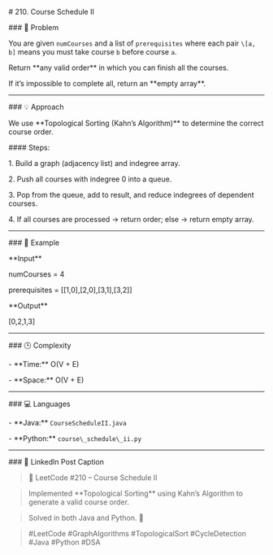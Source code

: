 \# 210. Course Schedule II



\### 🧩 Problem

You are given `numCourses` and a list of `prerequisites` where each pair `\[a, b]` means you must take course `b` before course `a`.  

Return \*\*any valid order\*\* in which you can finish all the courses.  

If it’s impossible to complete all, return an \*\*empty array\*\*.



---



\### 💡 Approach

We use \*\*Topological Sorting (Kahn’s Algorithm)\*\* to determine the correct course order.



\#### Steps:

1\. Build a graph (adjacency list) and indegree array.

2\. Push all courses with indegree 0 into a queue.

3\. Pop from the queue, add to result, and reduce indegrees of dependent courses.

4\. If all courses are processed → return order; else → return empty array.



---



\### 🧠 Example

\*\*Input\*\*

numCourses = 4

prerequisites = \[\[1,0],\[2,0],\[3,1],\[3,2]]



\*\*Output\*\*





\[0,2,1,3]





---



\### 🕒 Complexity

\- \*\*Time:\*\* O(V + E)

\- \*\*Space:\*\* O(V + E)



---



\### 💻 Languages

\- \*\*Java:\*\* `CourseScheduleII.java`

\- \*\*Python:\*\* `course\_schedule\_ii.py`



---



\### 🔗 LinkedIn Post Caption

> 🚀 LeetCode #210 – Course Schedule II  

> Implemented \*\*Topological Sorting\*\* using Kahn’s Algorithm to generate a valid course order.  

> Solved in both Java and Python. 🧠  

>  

> #LeetCode #GraphAlgorithms #TopologicalSort #CycleDetection #Java #Python #DSA

